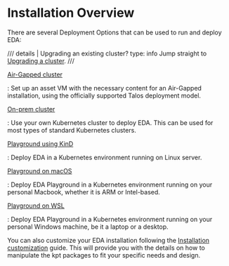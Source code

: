 # Installation Overview

There are several Deployment Options that can be used to run and deploy EDA:

/// details | Upgrading an existing cluster?
    type: info
Jump straight to [Upgrading a cluster](../upgrades/index.md).
///

[Air-Gapped cluster](./air-gapped-cluster.md)

:   Set up an asset VM with the necessary content for an Air-Gapped installation, using the officially supported Talos deployment model.

[On-prem cluster](./on-prem-cluster.md)

:   Use your own Kubernetes cluster to deploy EDA. This can be used for most types of standard Kubernetes clusters.

[Playground using KinD](../../getting-started/try-eda.md)

:   Deploy EDA in a Kubernetes environment running on Linux server.

[Playground on macOS](./macos.md)

:   Deploy EDA Playground in a Kubernetes environment running on your personal Macbook, whether it is ARM or Intel-based.

[Playground on WSL](./wsl.md)

:   Deploy EDA Playground in a Kubernetes environment running on your personal Windows machine, be it a laptop or a desktop.

You can also customize your EDA installation following the [Installation customization](customize-install.md) guide. This will provide you with the details on how to manipulate the kpt packages to fit your specific needs and design.

